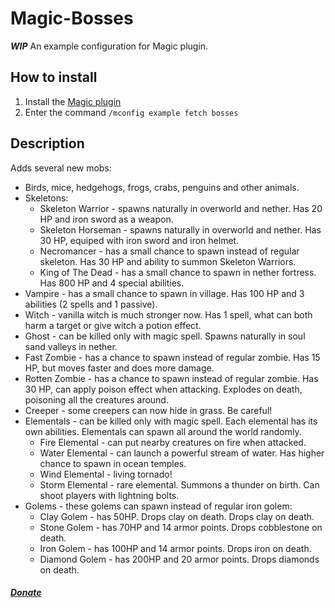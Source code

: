 # Magic-Bosses
__*WIP*__ An example configuration for Magic plugin.

## How to install
1. Install the [Magic plugin](https://www.spigotmc.org/resources/magic.1056/)
2. Enter the command `/mconfig example fetch bosses`
## Description
Adds several new mobs:
* Birds, mice, hedgehogs, frogs, crabs, penguins and other animals.
* Skeletons:
  * Skeleton Warrior - spawns naturally in overworld and nether. Has 20 HP and iron sword as a weapon.
  * Skeleton Horseman - spawns naturally in overworld and nether. Has 30 HP, equiped with iron sword and iron helmet.
  * Necromancer - has a small chance to spawn instead of regular skeleton. Has 30 HP and ability to summon Skeleton Warriors.
  * King of The Dead - has a small chance to spawn in nether fortress. Has 800 HP and 4 special abilities.
* Vampire - has a small chance to spawn in village. Has 100 HP and 3 abilities (2 spells and 1 passive).
* Witch - vanilla witch is much stronger now. Has 1 spell, what can both harm a target or give witch a potion effect.
* Ghost - can be killed only with magic spell. Spawns naturally in soul sand valleys in nether.
* Fast Zombie - has a chance to spawn instead of regular zombie. Has 15 HP, but moves faster and does more damage.
* Rotten Zombie - has a chance to spawn instead of regular zombie. Has 30 HP, can apply poison effect when attacking. Explodes on death, poisoning all the creatures around.
* Creeper - some creepers can now hide in grass. Be careful!
* Elementals - can be killed only with magic spell. Each elemental has its own abilities. Elementals can spawn all around the world randomly.
  * Fire Elemental - can put nearby creatures on fire when attacked.
  * Water Elemental - can launch a powerful stream of water. Has higher chance to spawn in ocean temples.
  * Wind Elemental - living tornado! 
  * Storm Elemental - rare elemental. Summons a thunder on birth. Can shoot players with lightning bolts.
* Golems - these golems can spawn instead of regular iron golem:
  * Clay Golem - has 50HP. Drops clay on death. Drops clay on death.
  * Stone Golem - has 70HP and 14 armor points. Drops cobblestone on death.
  * Iron Golem - has 100HP and 14 armor points. Drops iron on death.
  * Diamond Golem - has 200HP and 20 armor points. Drops diamonds on death.
##### [Donate](https://www.donationalerts.com/r/phvntxm_)
